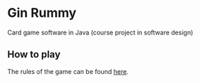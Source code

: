 Gin Rummy
========

Card game software in Java (course project in software design)

How to play
-----------

The rules of the game can be found [here](http://www.pagat.com/rummy/ginrummy.html).